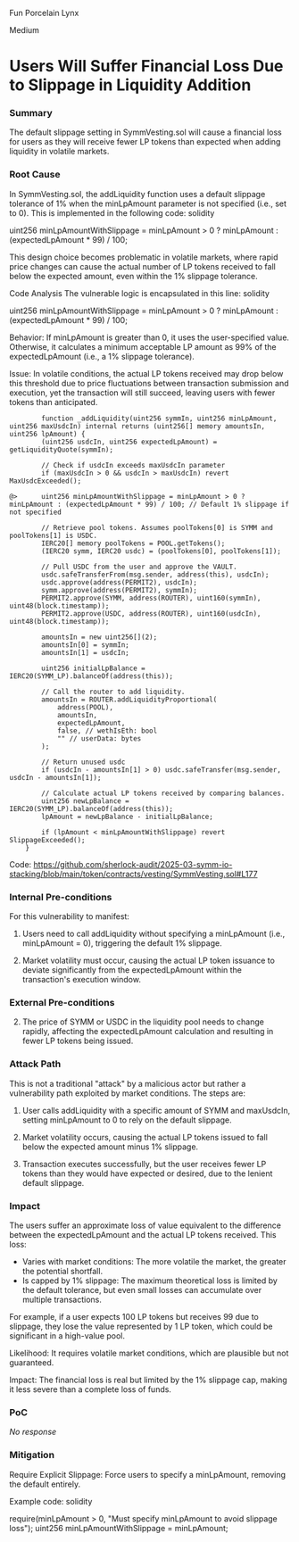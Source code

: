 Fun Porcelain Lynx

Medium

# Users Will Suffer Financial Loss Due to Slippage in Liquidity Addition

### Summary

The default slippage setting in SymmVesting.sol will cause a financial loss for users as they will receive fewer LP tokens than expected when adding liquidity in volatile markets.



### Root Cause

In SymmVesting.sol, the addLiquidity function uses a default slippage tolerance of 1% when the minLpAmount parameter is not specified (i.e., set to 0). This is implemented in the following code:
solidity

uint256 minLpAmountWithSlippage = minLpAmount > 0 ? minLpAmount : (expectedLpAmount * 99) / 100;

This design choice becomes problematic in volatile markets, where rapid price changes can cause the actual number of LP tokens received to fall below the expected amount, even within the 1% slippage tolerance.

Code Analysis
The vulnerable logic is encapsulated in this line:
solidity

uint256 minLpAmountWithSlippage = minLpAmount > 0 ? minLpAmount : (expectedLpAmount * 99) / 100;

Behavior: If minLpAmount is greater than 0, it uses the user-specified value. Otherwise, it calculates a minimum acceptable LP amount as 99% of the expectedLpAmount (i.e., a 1% slippage tolerance).

Issue: In volatile conditions, the actual LP tokens received may drop below this threshold due to price fluctuations between transaction submission and execution, yet the transaction will still succeed, leaving users with fewer tokens than anticipated.
```solidity
	    function _addLiquidity(uint256 symmIn, uint256 minLpAmount, uint256 maxUsdcIn) internal returns (uint256[] memory amountsIn, uint256 lpAmount) {
		(uint256 usdcIn, uint256 expectedLpAmount) = getLiquidityQuote(symmIn);

		// Check if usdcIn exceeds maxUsdcIn parameter
		if (maxUsdcIn > 0 && usdcIn > maxUsdcIn) revert MaxUsdcExceeded();

@>		uint256 minLpAmountWithSlippage = minLpAmount > 0 ? minLpAmount : (expectedLpAmount * 99) / 100; // Default 1% slippage if not specified

		// Retrieve pool tokens. Assumes poolTokens[0] is SYMM and poolTokens[1] is USDC.
		IERC20[] memory poolTokens = POOL.getTokens();
		(IERC20 symm, IERC20 usdc) = (poolTokens[0], poolTokens[1]);

		// Pull USDC from the user and approve the VAULT.
		usdc.safeTransferFrom(msg.sender, address(this), usdcIn);
		usdc.approve(address(PERMIT2), usdcIn);
		symm.approve(address(PERMIT2), symmIn);
		PERMIT2.approve(SYMM, address(ROUTER), uint160(symmIn), uint48(block.timestamp));
		PERMIT2.approve(USDC, address(ROUTER), uint160(usdcIn), uint48(block.timestamp));

		amountsIn = new uint256[](2);
		amountsIn[0] = symmIn;
		amountsIn[1] = usdcIn;

		uint256 initialLpBalance = IERC20(SYMM_LP).balanceOf(address(this));

		// Call the router to add liquidity.
		amountsIn = ROUTER.addLiquidityProportional(
			address(POOL),
			amountsIn,
			expectedLpAmount,
			false, // wethIsEth: bool
			"" // userData: bytes
		);

		// Return unused usdc
		if (usdcIn - amountsIn[1] > 0) usdc.safeTransfer(msg.sender, usdcIn - amountsIn[1]);

		// Calculate actual LP tokens received by comparing balances.
		uint256 newLpBalance = IERC20(SYMM_LP).balanceOf(address(this));
		lpAmount = newLpBalance - initialLpBalance;

		if (lpAmount < minLpAmountWithSlippage) revert SlippageExceeded();
	}
```

Code: https://github.com/sherlock-audit/2025-03-symm-io-stacking/blob/main/token/contracts/vesting/SymmVesting.sol#L177

### Internal Pre-conditions

For this vulnerability to manifest:
1. Users need to call addLiquidity without specifying a minLpAmount (i.e., minLpAmount = 0), triggering the default 1% slippage.

2. Market volatility must occur, causing the actual LP token issuance to deviate significantly from the expectedLpAmount within the transaction's execution window.



### External Pre-conditions

2. The price of SYMM or USDC in the liquidity pool needs to change rapidly, affecting the expectedLpAmount calculation and resulting in fewer LP tokens being issued.



### Attack Path

This is not a traditional "attack" by a malicious actor but rather a vulnerability path exploited by market conditions. The steps are:
1. User calls addLiquidity with a specific amount of SYMM and maxUsdcIn, setting minLpAmount to 0 to rely on the default slippage.

2. Market volatility occurs, causing the actual LP tokens issued to fall below the expected amount minus 1% slippage.

3. Transaction executes successfully, but the user receives fewer LP tokens than they would have expected or desired, due to the lenient default slippage.



### Impact

The users suffer an approximate loss of value equivalent to the difference between the expectedLpAmount and the actual LP tokens received. This loss:
- Varies with market conditions: The more volatile the market, the greater the potential shortfall.
- Is capped by 1% slippage: The maximum theoretical loss is limited by the default tolerance, but even small losses can accumulate over multiple transactions.

For example, if a user expects 100 LP tokens but receives 99 due to slippage, they lose the value represented by 1 LP token, which could be significant in a high-value pool.

Likelihood: It requires volatile market conditions, which are plausible but not guaranteed.

Impact: The financial loss is real but limited by the 1% slippage cap, making it less severe than a complete loss of funds.





### PoC

_No response_

### Mitigation

Require Explicit Slippage:
Force users to specify a minLpAmount, removing the default entirely.

Example code:
solidity

require(minLpAmount > 0, "Must specify minLpAmount to avoid slippage loss");
uint256 minLpAmountWithSlippage = minLpAmount;

